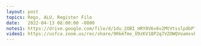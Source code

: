 ```yaml
---
layout: post
topics: Regs, ALU, Register File
date:   2022-04-13 08:00:00 -0800
notes1: https://drive.google.com/file/d/1du_2OBI_HRY0V6v6v2MtVtsslpdbPThh/view?usp=sharing
video1: https://usfca.zoom.us/rec/share/9RkmTmo_U9zKV18P2q7VZOWQVoamsvkIDjEPuHOsd3ByEY3gCLrp49L_03o27ZKx.xBLO1JAGGoUt08HZ
---
```

